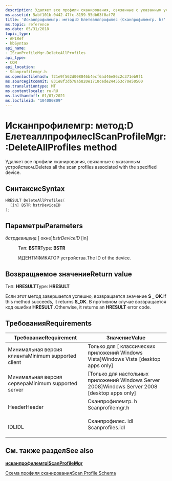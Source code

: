 ```yaml
---
description: Удаляет все профили сканирования, связанные с указанным устройством.
ms.assetid: 5abf101b-0442-47fc-8159-95db63f0af78
title: 'Исканпрофилемгр: метод:D Елетеаллпрофилес (Сканпрофилемгр. h)'
ms.topic: reference
ms.date: 05/31/2018
topic_type:
- APIRef
- kbSyntax
api_name:
- IScanProfileMgr.DeleteAllProfiles
api_type:
- COM
api_location:
- Scanprofilemgr.h
ms.openlocfilehash: f21e9f562d008846b4ecf6ad46e86c2c371eb9f1
ms.sourcegitcommit: 831e8f3db78ab820e1710cede244553c70e50500
ms.translationtype: MT
ms.contentlocale: ru-RU
ms.lasthandoff: 01/07/2021
ms.locfileid: "104080809"
---
```

# <a name="iscanprofilemgrdeleteallprofiles-method"></a><span data-ttu-id="fc49e-103">Исканпрофилемгр: метод:D Елетеаллпрофилес</span><span class="sxs-lookup"><span data-stu-id="fc49e-103">IScanProfileMgr::DeleteAllProfiles method</span></span>

<span data-ttu-id="fc49e-104">Удаляет все профили сканирования, связанные с указанным устройством.</span><span class="sxs-lookup"><span data-stu-id="fc49e-104">Deletes all the scan profiles associated with the specified device.</span></span>

## <a name="syntax"></a><span data-ttu-id="fc49e-105">Синтаксис</span><span class="sxs-lookup"><span data-stu-id="fc49e-105">Syntax</span></span>


```C++
HRESULT DeleteAllProfiles(
  [in] BSTR bstrDeviceID
);
```



## <a name="parameters"></a><span data-ttu-id="fc49e-106">Параметры</span><span class="sxs-lookup"><span data-stu-id="fc49e-106">Parameters</span></span>

<dl> <dt>

<span data-ttu-id="fc49e-107">*бстрдевицеид* \[ окне\]</span><span class="sxs-lookup"><span data-stu-id="fc49e-107">*bstrDeviceID* \[in\]</span></span>
</dt> <dd>

<span data-ttu-id="fc49e-108">Тип: **BSTR**</span><span class="sxs-lookup"><span data-stu-id="fc49e-108">Type: **BSTR**</span></span>

<span data-ttu-id="fc49e-109">ИДЕНТИФИКАТОР устройства.</span><span class="sxs-lookup"><span data-stu-id="fc49e-109">The ID of the device.</span></span>

</dd> </dl>

## <a name="return-value"></a><span data-ttu-id="fc49e-110">Возвращаемое значение</span><span class="sxs-lookup"><span data-stu-id="fc49e-110">Return value</span></span>

<span data-ttu-id="fc49e-111">Тип: **HRESULT**</span><span class="sxs-lookup"><span data-stu-id="fc49e-111">Type: **HRESULT**</span></span>

<span data-ttu-id="fc49e-112">Если этот метод завершается успешно, возвращается значение **S \_ ОК**.</span><span class="sxs-lookup"><span data-stu-id="fc49e-112">If this method succeeds, it returns **S\_OK**.</span></span> <span data-ttu-id="fc49e-113">В противном случае возвращается код ошибки **HRESULT** .</span><span class="sxs-lookup"><span data-stu-id="fc49e-113">Otherwise, it returns an **HRESULT** error code.</span></span>

## <a name="requirements"></a><span data-ttu-id="fc49e-114">Требования</span><span class="sxs-lookup"><span data-stu-id="fc49e-114">Requirements</span></span>



| <span data-ttu-id="fc49e-115">Требование</span><span class="sxs-lookup"><span data-stu-id="fc49e-115">Requirement</span></span> | <span data-ttu-id="fc49e-116">Значение</span><span class="sxs-lookup"><span data-stu-id="fc49e-116">Value</span></span> |
|-------------------------------------|---------------------------------------------------------------------------------------------|
| <span data-ttu-id="fc49e-117">Минимальная версия клиента</span><span class="sxs-lookup"><span data-stu-id="fc49e-117">Minimum supported client</span></span><br/> | <span data-ttu-id="fc49e-118">Только для \[ классических приложений Windows Vista\]</span><span class="sxs-lookup"><span data-stu-id="fc49e-118">Windows Vista \[desktop apps only\]</span></span><br/>                                              |
| <span data-ttu-id="fc49e-119">Минимальная версия сервера</span><span class="sxs-lookup"><span data-stu-id="fc49e-119">Minimum supported server</span></span><br/> | <span data-ttu-id="fc49e-120">\[Только для настольных приложений Windows Server 2008\]</span><span class="sxs-lookup"><span data-stu-id="fc49e-120">Windows Server 2008 \[desktop apps only\]</span></span><br/>                                        |
| <span data-ttu-id="fc49e-121">Header</span><span class="sxs-lookup"><span data-stu-id="fc49e-121">Header</span></span><br/>                   | <dl> <span data-ttu-id="fc49e-122"><dt>Сканпрофилемгр. h</dt></span><span class="sxs-lookup"><span data-stu-id="fc49e-122"><dt>Scanprofilemgr.h</dt></span></span> </dl> |
| <span data-ttu-id="fc49e-123">IDL</span><span class="sxs-lookup"><span data-stu-id="fc49e-123">IDL</span></span><br/>                      | <dl> <span data-ttu-id="fc49e-124"><dt>Сканпрофилес. idl</dt></span><span class="sxs-lookup"><span data-stu-id="fc49e-124"><dt>Scanprofiles.idl</dt></span></span> </dl> |



## <a name="see-also"></a><span data-ttu-id="fc49e-125">См. также раздел</span><span class="sxs-lookup"><span data-stu-id="fc49e-125">See also</span></span>

<dl> <dt>

[<span data-ttu-id="fc49e-126">**исканпрофилемгр**</span><span class="sxs-lookup"><span data-stu-id="fc49e-126">**IScanProfileMgr**</span></span>](-wia-iscanprofilemgr.md)
</dt> <dt>

[<span data-ttu-id="fc49e-127">Схема профиля сканирования</span><span class="sxs-lookup"><span data-stu-id="fc49e-127">Scan Profile Schema</span></span>](-wia-scan-profile-schema.md)
</dt> </dl>

 

 




